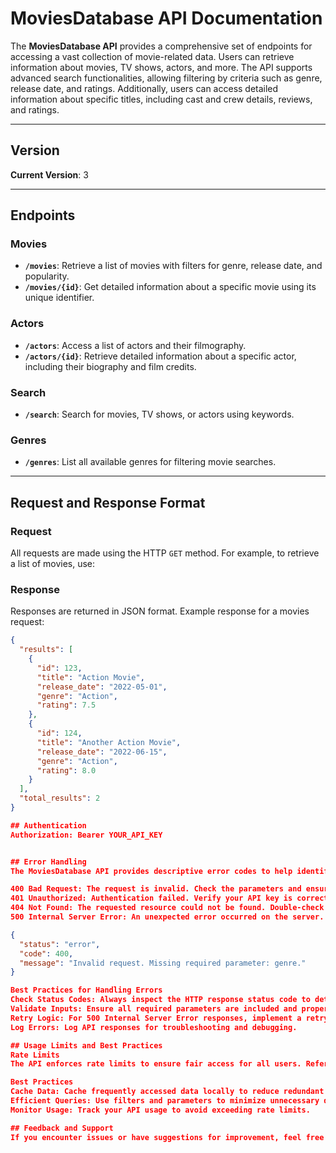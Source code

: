 # MoviesDatabase API Documentation

The **MoviesDatabase API** provides a comprehensive set of endpoints for accessing a vast collection of movie-related data. Users can retrieve information about movies, TV shows, actors, and more. The API supports advanced search functionalities, allowing filtering by criteria such as genre, release date, and ratings. Additionally, users can access detailed information about specific titles, including cast and crew details, reviews, and ratings.

---

## Version
**Current Version**: 3

---

## Endpoints
### Movies
- **`/movies`**: Retrieve a list of movies with filters for genre, release date, and popularity.
- **`/movies/{id}`**: Get detailed information about a specific movie using its unique identifier.

### Actors
- **`/actors`**: Access a list of actors and their filmography.
- **`/actors/{id}`**: Retrieve detailed information about a specific actor, including their biography and film credits.

### Search
- **`/search`**: Search for movies, TV shows, or actors using keywords.

### Genres
- **`/genres`**: List all available genres for filtering movie searches.

---

## Request and Response Format
### Request
All requests are made using the HTTP `GET` method. For example, to retrieve a list of movies, use:


### Response
Responses are returned in JSON format. Example response for a movies request:

```json
{
  "results": [
    {
      "id": 123,
      "title": "Action Movie",
      "release_date": "2022-05-01",
      "genre": "Action",
      "rating": 7.5
    },
    {
      "id": 124,
      "title": "Another Action Movie",
      "release_date": "2022-06-15",
      "genre": "Action",
      "rating": 8.0
    }
  ],
  "total_results": 2
}

## Authentication
Authorization: Bearer YOUR_API_KEY


## Error Handling
The MoviesDatabase API provides descriptive error codes to help identify and resolve issues with requests. Below are common errors you may encounter:

400 Bad Request: The request is invalid. Check the parameters and ensure they are correctly formatted.
401 Unauthorized: Authentication failed. Verify your API key is correct and active.
404 Not Found: The requested resource could not be found. Double-check the endpoint and query parameters.
500 Internal Server Error: An unexpected error occurred on the server. This is typically temporary, so try again later.

{
  "status": "error",
  "code": 400,
  "message": "Invalid request. Missing required parameter: genre."
}

Best Practices for Handling Errors
Check Status Codes: Always inspect the HTTP response status code to determine success or failure.
Validate Inputs: Ensure all required parameters are included and properly formatted before making requests.
Retry Logic: For 500 Internal Server Error responses, implement a retry mechanism with exponential backoff.
Log Errors: Log API responses for troubleshooting and debugging.

## Usage Limits and Best Practices
Rate Limits
The API enforces rate limits to ensure fair access for all users. Refer to the official documentation for specific limits (e.g., requests per minute or hour).

Best Practices
Cache Data: Cache frequently accessed data locally to reduce redundant requests.
Efficient Queries: Use filters and parameters to minimize unnecessary data retrieval and improve response times.
Monitor Usage: Track your API usage to avoid exceeding rate limits.

## Feedback and Support
If you encounter issues or have suggestions for improvement, feel free to contact the MoviesDatabase API support team.